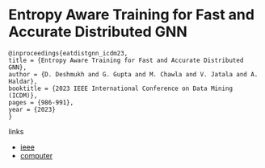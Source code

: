 # Entropy Aware Training for Fast and Accurate Distributed GNN

```
@inproceedings{eatdistgnn_icdm23,
title = {Entropy Aware Training for Fast and Accurate Distributed GNN},
author = {D. Deshmukh and G. Gupta and M. Chawla and V. Jatala and A. Haldar},
booktitle = {2023 IEEE International Conference on Data Mining (ICDM)},
pages = {986-991},
year = {2023}
}
```

links
- [ieee](https://doi.org/10.1109/ICDM58522.2023.00112)
- [computer](https://doi.ieeecomputersociety.org/10.1109/ICDM58522.2023.00112)
